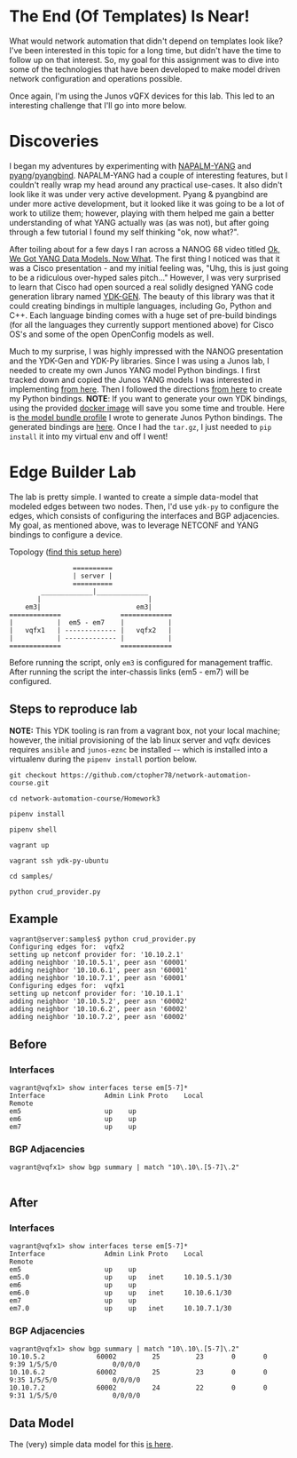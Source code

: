 # The End (Of Templates) Is Near!
What would network automation that didn't depend on templates look like?  I've been interested in this topic for a long time, but didn't have the time to follow up on that interest.  So, my goal for this assignment was to dive into some of the technologies that have been developed to make model driven network configuration and operations possible.

Once again, I'm using the Junos vQFX devices for this lab.  This led to an interesting challenge that I'll go into more below.


# Discoveries

I began my adventures by experimenting with [NAPALM-YANG](https://github.com/napalm-automation/napalm-yang) and [pyang](https://github.com/mbj4668/pyang)/[pyangbind](https://github.com/robshakir/pyangbind).  NAPALM-YANG had a couple of interesting features, but I couldn't really wrap my head around any practical use-cases.  It also didn't look like it was under very active development.  Pyang & pyangbind are under more active development, but it looked like it was going to be a lot of work to utilize them; however, playing with them helped me gain a better understanding of what YANG actually was (as was not), but after going through a few tutorial I found my self thinking "ok, now what?".

After toiling about for a few days I ran across a NANOG 68 video titled [Ok, We Got YANG Data Models.  Now What](https://www.youtube.com/watch?v=2oqkiZ83vAA).  The first thing I noticed was that it was a Cisco presentation - and my initial feeling was, "Uhg, this is just going to be a ridiculous over-hyped sales pitch..."  However, I was very surprised to learn that Cisco had open sourced a real solidly designed YANG code generation library named [YDK-GEN](https://github.com/CiscoDevNet/ydk-gen).  The beauty of this library was that it could creating bindings in multiple languages, including Go, Python and C++.  Each language binding comes with a huge set of pre-build bindings (for all the languages they currently support mentioned above) for Cisco OS's and some of the open OpenConfig models as well.

Much to my surprise, I was highly impressed with the NANOG presentation and the YDK-Gen and YDK-Py libraries.  Since I was using a Junos lab, I needed to create my own Junos YANG model Python bindings.  I first tracked down and copied the Junos YANG models I was interested in implementing [from here](https://github.com/Juniper/yang/tree/master/17.4/17.4R1).  Then I followed the directions [from here](https://github.com/CiscoDevNet/ydk-gen#generate-ydk-components) to create my Python bindings.  **NOTE**: If you want to generate your own YDK bindings, using the provided [docker image](https://github.com/CiscoDevNet/ydk-gen#docker) will save you some time and trouble.  Here is [the model bundle profile](Homework3/profiles/junos-qfx-17_4R1.json) I wrote to generate Junos Python bindings.  The generated bindings are [here](Homework3/projects).  Once I had the `tar.gz`, I just needed to `pip install` it into my virtual env and off I went!



# Edge Builder Lab

The lab is pretty simple.  I wanted to create a simple data-model that modeled edges between two nodes.  Then, I'd use `ydk-py` to configure the edges, which consists of configuring the interfaces and BGP adjacencies.  My goal, as mentioned above, was to leverage NETCONF and YANG bindings to configure a device.  

Topology ([find this setup here](https://github.com/Juniper/vqfx10k-vagrant/tree/master/light-2qfx))
```
                ==========
                | server |
                ==========
        _____________|_____________
       |                           |
    em3|                        em3|
=============               =============
|           |  em5 - em7    |           |
|   vqfx1   | ------------- |   vqfx2   |
|           | ------------- |           |
=============               =============
```

Before running the script, only `em3` is configured for management traffic.  After running the script the inter-chassis links (em5 - em7) will be configured.


## Steps to reproduce lab
**NOTE:** This YDK tooling is ran from a vagrant box, not your local machine; however, the initial provisioning of the lab linux server and vqfx devices requires `ansible` and `junos-eznc` be installed -- which is installed into a virtualenv during the `pipenv install` portion below.

```
git checkout https://github.com/ctopher78/network-automation-course.git

cd network-automation-course/Homework3

pipenv install

pipenv shell

vagrant up

vagrant ssh ydk-py-ubuntu

cd samples/

python crud_provider.py
```

## Example
```
vagrant@server:samples$ python crud_provider.py
Configuring edges for:  vqfx2
setting up netconf provider for: '10.10.2.1'
adding neighbor '10.10.5.1', peer asn '60001'
adding neighbor '10.10.6.1', peer asn '60001'
adding neighbor '10.10.7.1', peer asn '60001'
Configuring edges for:  vqfx1
setting up netconf provider for: '10.10.1.1'
adding neighbor '10.10.5.2', peer asn '60002'
adding neighbor '10.10.6.2', peer asn '60002'
adding neighbor '10.10.7.2', peer asn '60002'
```

## Before

### Interfaces
```
vagrant@vqfx1> show interfaces terse em[5-7]*    
Interface               Admin Link Proto    Local                 Remote
em5                     up    up
em6                     up    up
em7                     up    up
```

### BGP Adjacencies
```
vagrant@vqfx1> show bgp summary | match "10\.10\.[5-7]\.2"    
 
```

## After

### Interfaces
```
vagrant@vqfx1> show interfaces terse em[5-7]* 
Interface               Admin Link Proto    Local                 Remote
em5                     up    up
em5.0                   up    up   inet     10.10.5.1/30    
em6                     up    up
em6.0                   up    up   inet     10.10.6.1/30    
em7                     up    up
em7.0                   up    up   inet     10.10.7.1/30  
```

### BGP Adjacencies
```
vagrant@vqfx1> show bgp summary | match "10\.10\.[5-7]\.2" 
10.10.5.2             60002         25         23       0       0        9:39 1/5/5/0              0/0/0/0
10.10.6.2             60002         25         23       0       0        9:35 1/5/5/0              0/0/0/0
10.10.7.2             60002         24         22       0       0        9:31 1/5/5/0              0/0/0/0
```

## Data Model
The (very) simple data model for this [is here](samples/node_edges.yaml).


